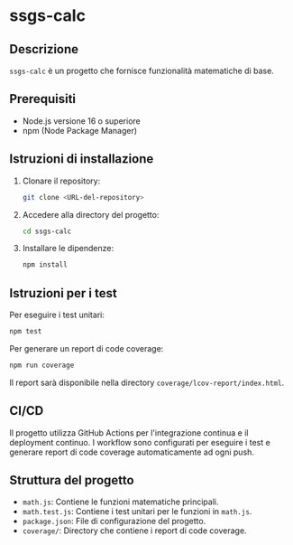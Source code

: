 # ssgs-calc

## Descrizione
`ssgs-calc` è un progetto che fornisce funzionalità matematiche di base.

## Prerequisiti
- Node.js versione 16 o superiore
- npm (Node Package Manager)

## Istruzioni di installazione
1. Clonare il repository:
   ```bash
   git clone <URL-del-repository>
   ```
2. Accedere alla directory del progetto:
   ```bash
   cd ssgs-calc
   ```
3. Installare le dipendenze:
   ```bash
   npm install
   ```

## Istruzioni per i test
Per eseguire i test unitari:
```bash
npm test
```

Per generare un report di code coverage:
```bash
npm run coverage
```
Il report sarà disponibile nella directory `coverage/lcov-report/index.html`.

## CI/CD
Il progetto utilizza GitHub Actions per l'integrazione continua e il deployment continuo. I workflow sono configurati per eseguire i test e generare report di code coverage automaticamente ad ogni push.

## Struttura del progetto
- `math.js`: Contiene le funzioni matematiche principali.
- `math.test.js`: Contiene i test unitari per le funzioni in `math.js`.
- `package.json`: File di configurazione del progetto.
- `coverage/`: Directory che contiene i report di code coverage.

 


